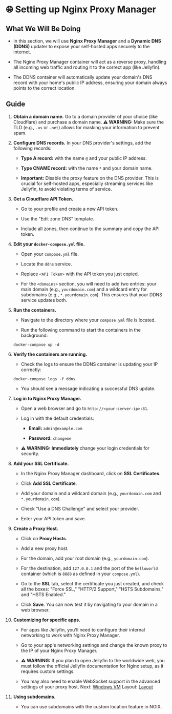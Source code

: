 # 🌐 Setting up Nginx Proxy Manager

## What We Will Be Doing

* In this section, we will use **Nginx Proxy Manager** and a **Dynamic DNS (DDNS)** updater to expose your self-hosted apps securely to the internet.

* The Nginx Proxy Manager container will act as a reverse proxy, handling all incoming web traffic and routing it to the correct app (like Jellyfin).

* The DDNS container will automatically update your domain's DNS record with your home's public IP address, ensuring your domain always points to the correct location.

## **Guide**

1. **Obtain a domain name.** Go to a domain provider of your choice (like Cloudflare) and purchase a domain name. **⚠️ WARNING:** Make sure the TLD (e.g., `.us` or `.net`) allows for masking your information to prevent spam.

2. **Configure DNS records.** In your DNS provider's settings, add the following records:

   * **Type A record:** with the name `@` and your public IP address.

   * **Type CNAME record:** with the name `*` and your domain name.

   * **Important:** Disable the proxy feature on the DNS provider. This is crucial for self-hosted apps, especially streaming services like Jellyfin, to avoid violating terms of service.

3. **Get a Cloudflare API Token.**

   * Go to your profile and create a new API token.

   * Use the "Edit zone DNS" template.

   * Include all zones, then continue to the summary and copy the API token.

4. **Edit your `docker-compose.yml` file.**

   * Open your `compose.yml` file.

   * Locate the `ddns` service.

   * Replace `<API Token>` with the API token you just copied.

   * For the `<domains>` section, you will need to add two entries: your main domain (e.g., `yourdomain.com`) and a wildcard entry for subdomains (e.g., `*.yourdomain.com`). This ensures that your DDNS service updates both.

5. **Run the containers.**

   * Navigate to the directory where your `compose.yml` file is located.

   * Run the following command to start the containers in the background:

   ```
   docker-compose up -d
   ```

6. **Verify the containers are running.**

   * Check the logs to ensure the DDNS container is updating your IP correctly:

   ```
   docker-compose logs -f ddns
   ```

   * You should see a message indicating a successful DNS update.

7. **Log in to Nginx Proxy Manager.**

   * Open a web browser and go to `http://<your-server-ip>:81`.

   * Log in with the default credentials:

     * **Email:** `admin@example.com`

     * **Password:** `changeme`

   * **⚠️ WARNING:** **Immediately** change your login credentials for security.

8. **Add your SSL Certificate.**

   * In the Nginx Proxy Manager dashboard, click on **SSL Certificates**.

   * Click **Add SSL Certificate**.

   * Add your domain and a wildcard domain (e.g., `yourdomain.com` and `*.yourdomain.com`).

   * Check "Use a DNS Challenge" and select your provider.

   * Enter your API token and save.

9. **Create a Proxy Host.**

   * Click on **Proxy Hosts**.

   * Add a new proxy host.

   * For the domain, add your root domain (e.g., `yourdomain.com`).

   * For the destination, add `127.0.0.1` and the port of the `helloworld` container (which is `8888` as defined in your `compose.yml`).

   * Go to the **SSL** tab, select the certificate you just created, and check all the boxes: "Force SSL," "HTTP/2 Support," "HSTS Subdomains," and "HSTS Enabled."

   * Click **Save**. You can now test it by navigating to your domain in a web browser.

10. **Customizing for specific apps.**

    * For apps like Jellyfin, you'll need to configure their internal networking to work with Nginx Proxy Manager.

    * Go to your app's networking settings and change the known proxy to the IP of your Nginx Proxy Manager.

    * **⚠️ WARNING:** If you plan to open Jellyfin to the worldwide web, you must follow the official Jellyfin documentation for Nginx setup, as it requires custom settings.

    * You may also need to enable WebSocket support in the advanced settings of your proxy host.
Next: [Windows VM](../WindowsVM)
Layout: [Layout](../Proxmox)
11. **Using subdomains.**

    * You can use subdomains with the custom location feature in NGIX.

